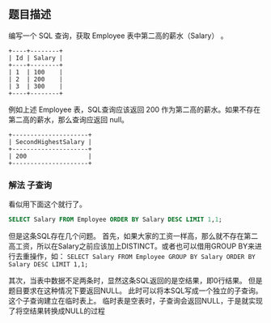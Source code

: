 ## 题目描述
编写一个 SQL 查询，获取 Employee 表中第二高的薪水（Salary） 。
```
+----+--------+
| Id | Salary |
+----+--------+
| 1  | 100    |
| 2  | 200    |
| 3  | 300    |
+----+--------+
```
例如上述 Employee 表，SQL查询应该返回 200 作为第二高的薪水。如果不存在第二高的薪水，那么查询应返回 null。
```
+---------------------+
| SecondHighestSalary |
+---------------------+
| 200                 |
+---------------------+
```

### 解法 子查询
看似用下面这个就行了。
```sql
SELECT Salary FROM Employee ORDER BY Salary DESC LIMIT 1,1;
```

但是这条SQL存在几个问题。
首先，如果大家的工资一样高，那么就不存在第二高工资，所以在Salary之前应该加上DISTINCT。或者也可以借用GROUP BY来进行去重操作，如：
`SELECT Salary FROM Employee GROUP BY Salary ORDER BY Salary DESC LIMIT 1,1;`

其次，当表中数据不足两条时，显然这条SQL返回的是空结果，即0行结果。
但是题目要求在这种情况下要返回NULL。
此时可以将本SQL写成一个独立的子查询。这个子查询建立在临时表上。
临时表是空表时，子查询会返回NULL，于是就实现了将空结果转换成NULL的过程
